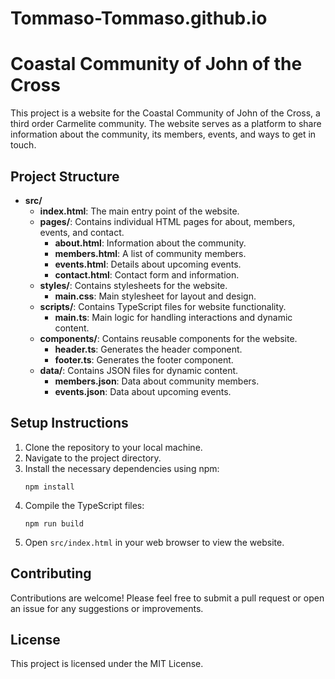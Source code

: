 # Tommaso-Tommaso.github.io

# Coastal Community of John of the Cross

This project is a website for the Coastal Community of John of the Cross, a third order Carmelite community. The website serves as a platform to share information about the community, its members, events, and ways to get in touch.

## Project Structure

- **src/**
  - **index.html**: The main entry point of the website.
  - **pages/**: Contains individual HTML pages for about, members, events, and contact.
    - **about.html**: Information about the community.
    - **members.html**: A list of community members.
    - **events.html**: Details about upcoming events.
    - **contact.html**: Contact form and information.
  - **styles/**: Contains stylesheets for the website.
    - **main.css**: Main stylesheet for layout and design.
  - **scripts/**: Contains TypeScript files for website functionality.
    - **main.ts**: Main logic for handling interactions and dynamic content.
  - **components/**: Contains reusable components for the website.
    - **header.ts**: Generates the header component.
    - **footer.ts**: Generates the footer component.
  - **data/**: Contains JSON files for dynamic content.
    - **members.json**: Data about community members.
    - **events.json**: Data about upcoming events.

## Setup Instructions

1. Clone the repository to your local machine.
2. Navigate to the project directory.
3. Install the necessary dependencies using npm:
   ```
   npm install
   ```
4. Compile the TypeScript files:
   ```
   npm run build
   ```
5. Open `src/index.html` in your web browser to view the website.

## Contributing

Contributions are welcome! Please feel free to submit a pull request or open an issue for any suggestions or improvements.

## License

This project is licensed under the MIT License.
